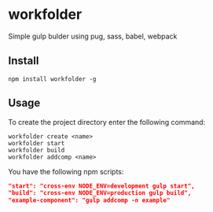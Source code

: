# workfolder

Simple gulp bulder using pug, sass, babel, webpack

## Install 
```cli
npm install workfolder -g
```

## Usage
To create the project directory enter the following command:
```cli
workfolder create <name>
workfolder start
workfolder build
workfolder addcomp <name>
```

You have the following npm scripts:
```json
"start": "cross-env NODE_ENV=development gulp start",
"build": "cross-env NODE_ENV=production gulp build",
"example-component": "gulp addcomp -n example"
